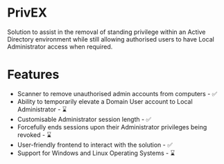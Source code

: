 # PrivEX

Solution to assist in the removal of standing privilege within an Active Directory environment while still allowing authorised
users to have Local Administrator access when required.

# Features

- Scanner to remove unauthorised admin accounts from computers - ✅
- Ability to temporarily elevate a Domain User account to Local Administrator - ⌛
- Customisable Administrator session length - ✅
- Forcefully ends sessions upon their Administrator privileges being revoked - ⌛
- User-friendly frontend to interact with the solution - ✅
- Support for Windows and Linux Operating Systems - ⌛


